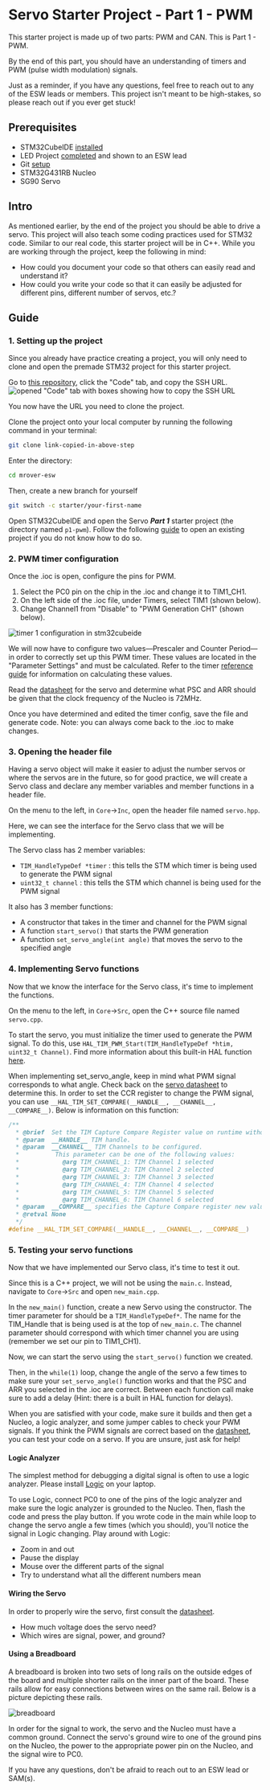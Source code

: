 # Servo Starter Project - Part 1 - PWM

This starter project is made up of two parts: PWM and CAN. This is Part 1 - PWM.

By the end of this part, you should have an understanding of timers and PWM (pulse width modulation)
signals.

Just as a reminder, if you have any questions, feel free to reach out to any
of the ESW leads or members. This project isn't meant to be high-stakes,
so please reach out if you ever get stuck!

## Prerequisites

- STM32CubeIDE [installed](../../stm32cubeide/index.md)
- LED Project [completed](https://github.com/umrover/embedded-testbench/wiki/Nucleo-LED-Starter-Project) and shown to an ESW lead
- Git [setup](https://github.com/umrover/mrover-ros/wiki/Intro-to-the-Command-Line-and-Git)
- STM32G431RB Nucleo
- SG90 Servo

## Intro

As mentioned earlier, by the end of the project you should be able to drive a servo.
This project will also teach some coding practices used for STM32 code. Similar to our real code, this starter project will be in C++.
While you are working through the project, keep the following in mind:

- How could you document your code so that others can easily read and understand it?
- How could you write your code so that it can easily be adjusted for different pins, different number of servos, etc.?

## Guide

### 1. Setting up the project

Since you already have practice creating a project, you will only need to clone and open the
premade STM32 project for this starter project.

Go to [this repository](https://github.com/umrover/mrover-esw), click the "Code" tab, and copy the SSH URL.
![opened "Code" tab with boxes showing how to copy the SSH URL](copy-git-repo.webp)

You now have the URL you need to clone the project.

Clone the project onto your local computer by running the following command in your terminal:

```sh
git clone link-copied-in-above-step
```

Enter the directory:

```sh
cd mrover-esw
```

Then, create a new branch for yourself

```sh
git switch -c starter/your-first-name
```

Open STM32CubeIDE and open the Servo **_Part 1_** starter project (the directory named `p1-pwm`). Follow the following
[guide](../../stm32cubeide/index.md#opening-an-existing-project) to open an existing project if you do not
know how to do so.

### 2. PWM timer configuration

Once the .ioc is open, configure the pins for PWM.

1. Select the PC0 pin on the chip in the .ioc and change it to TIM1_CH1.
2. On the left side of the .ioc file, under Timers, select TIM1 (shown below).
3. Change Channel1 from "Disable" to "PWM Generation CH1" (shown below).

![timer 1 configuration in stm32cubeide](servo-timer-config.webp)

We will now have to configure two values&mdash;Prescaler and Counter Period&mdash;in order to
correctly set up this PWM timer. These values are located in the "Parameter Settings" and must be
calculated. Refer to the timer [reference guide](../../../info/timers.md) for information on
calculating these values.

Read the [datasheet](http://www.ee.ic.ac.uk/pcheung/teaching/DE1_EE/stores/sg90_datasheet.pdf) for
the servo and determine what PSC and ARR should be given that the clock frequency of the Nucleo is 72MHz.

Once you have determined and edited the timer config, save the file and generate code. Note: you can
always come back to the .ioc to make changes.

### 3. Opening the header file

Having a servo object will make it easier to adjust the number servos or where the servos are
in the future, so for good practice, we will create a Servo class and declare any member variables
and member functions in a header file.

On the menu to the left, in `Core`&rarr;`Inc`, open the header file named `servo.hpp`.

Here, we can see the interface for the Servo class that we will be implementing.

The Servo class has 2 member variables:

- `TIM_HandleTypeDef *timer` : this tells the STM which timer is being used to generate the PWM signal
- `uint32_t channel` : this tells the STM which channel is being used for the PWM signal

It also has 3 member functions:

- A constructor that takes in the timer and channel for the PWM signal
- A function `start_servo()` that starts the PWM generation
- A function `set_servo_angle(int angle)` that moves the servo to the specified angle

### 4. Implementing Servo functions

Now that we know the interface for the Servo class, it's time to implement the functions.

On the menu to the left, in `Core`&rarr;`Src`, open the C++ source file named `servo.cpp`.

To start the servo, you must initialize the timer used to generate the PWM signal. To do this,
use `HAL_TIM_PWM_Start(TIM_HandleTypeDef *htim, uint32_t Channel)`. Find more information about this
built-in HAL function [here](http://www.disca.upv.es/aperles/arm_cortex_m3/llibre/st/STM32F439xx_User_Manual/group__tim__exported__functions__group3.html).

When implementing set_servo_angle, keep in mind what PWM signal corresponds to what angle.
Check back on the [servo datasheet](http://www.ee.ic.ac.uk/pcheung/teaching/DE1_EE/stores/sg90_datasheet.pdf)
to determine this. In order to set the CCR register to change the PWM signal, you can use
`__HAL_TIM_SET_COMPARE(__HANDLE__, __CHANNEL__, __COMPARE__)`. Below is information on this function:

```c
/**
  * @brief  Set the TIM Capture Compare Register value on runtime without calling another time ConfigChannel function.
  * @param  __HANDLE__ TIM handle.
  * @param  __CHANNEL__ TIM Channels to be configured.
  *          This parameter can be one of the following values:
  *            @arg TIM_CHANNEL_1: TIM Channel 1 selected
  *            @arg TIM_CHANNEL_2: TIM Channel 2 selected
  *            @arg TIM_CHANNEL_3: TIM Channel 3 selected
  *            @arg TIM_CHANNEL_4: TIM Channel 4 selected
  *            @arg TIM_CHANNEL_5: TIM Channel 5 selected
  *            @arg TIM_CHANNEL_6: TIM Channel 6 selected
  * @param  __COMPARE__ specifies the Capture Compare register new value.
  * @retval None
  */
#define __HAL_TIM_SET_COMPARE(__HANDLE__, __CHANNEL__, __COMPARE__)
```

### 5. Testing your servo functions

Now that we have implemented our Servo class, it's time to test it out.

Since this is a C++ project, we will not be using the `main.c`. Instead, navigate to `Core`&rarr;`Src`
and open `new_main.cpp`.

In the `new_main()` function, create a new Servo using the constructor. The timer parameter for
should be a `TIM_HandleTypeDef*`. The name for the TIM_Handle that is being used is at the top of
`new_main.c`. The channel parameter should correspond with which timer channel you are using
(remember we set our pin to TIM1_CH1).

Now, we can start the servo using the `start_servo()` function we created.

Then, in the `while(1)` loop, change the angle of the servo a few times to make sure your
`set_servo_angle()` function works and that the PSC and ARR you selected in the .ioc are correct.
Between each function call make sure to add a delay (Hint: there is a built in HAL function for delays).

When you are satisfied with your code, make sure it builds and then get a Nucleo, a logic analyzer,
and some jumper cables to check your PWM signals. If you think the PWM signals are correct based on the
[datasheet](http://www.ee.ic.ac.uk/pcheung/teaching/DE1_EE/stores/sg90_datasheet.pdf), you can test
your code on a servo. If you are unsure, just ask for help!

#### Logic Analyzer

The simplest method for debugging a digital signal is often to use a logic analyzer. Please install [Logic](https://www.saleae.com/downloads/) on your laptop.

To use Logic, connect PC0 to one of the pins of the logic analyzer and make sure the logic analyzer is grounded to the Nucleo. Then, flash the code and press the play button. If you wrote code in the main while loop to change the servo angle a few times (which you should), you'll notice the signal in Logic changing.
Play around with Logic:

- Zoom in and out
- Pause the display
- Mouse over the different parts of the signal
- Try to understand what all the different numbers mean

#### Wiring the Servo

In order to properly wire the servo, first consult the [datasheet](http://www.ee.ic.ac.uk/pcheung/teaching/DE1_EE/stores/sg90_datasheet.pdf).

- How much voltage does the servo need?
- Which wires are signal, power, and ground?

#### Using a Breadboard
A breadboard is broken into two sets of long rails on the outside edges of the board and multiple shorter rails on the inner part of the board. These rails allow for easy connections between wires on the same rail. Below is a picture depicting these rails. 

![breadboard](breadboard_diagram.webp)

In order for the signal to work, the servo and the Nucleo must have a common ground. Connect the servo's ground wire to one of the ground pins on the Nucleo, the power to the appropriate power pin on the Nucleo, and the signal wire to PC0.

If you have any questions, don't be afraid to reach out to an ESW lead or SAM(s).
